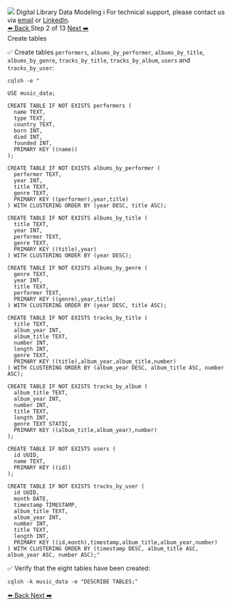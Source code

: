 <!-- TOP -->
<div class="top">
  <img src="https://datastax-academy.github.io/katapod-shared-assets/images/ds-academy-logo.svg" />
  <span class="scenario-title">Digital Library Data Modeling</span>
  <span class="scenario-subtitle">ℹ️ For technical support, please contact us via <a href="mailto:aleksandr.volochnev@datastax.com">email</a> or <a href="https://dtsx.io/aleks">LinkedIn</a>.</span> 
</div>

<!-- NAVIGATION -->
<div id="navigation-top" class="navigation-top">
 <a href='command:katapod.loadPage?[{"step":"step1-cassandra"}]'
   class="btn btn-dark navigation-top-left">⬅️ Back
 </a>
<span class="step-count"> Step 2 of 13</span>
 <a href='command:katapod.loadPage?[{"step":"step3-cassandra"}]' 
    class="btn btn-dark navigation-top-right">Next ➡️
  </a>
</div>

<!-- CONTENT -->

<div class="step-title">Create tables</div>

✅ Create tables `performers`, `albums_by_performer`, `albums_by_title`, 
`albums_by_genre`, `tracks_by_title`, `tracks_by_album`, `users` and `tracks_by_user`:
```
cqlsh -e "

USE music_data;

CREATE TABLE IF NOT EXISTS performers (
  name TEXT,
  type TEXT,
  country TEXT,
  born INT,
  died INT,
  founded INT,
  PRIMARY KEY ((name))
);

CREATE TABLE IF NOT EXISTS albums_by_performer (
  performer TEXT,
  year INT,
  title TEXT,
  genre TEXT,
  PRIMARY KEY ((performer),year,title)
) WITH CLUSTERING ORDER BY (year DESC, title ASC);

CREATE TABLE IF NOT EXISTS albums_by_title (
  title TEXT,
  year INT,
  performer TEXT,
  genre TEXT,
  PRIMARY KEY ((title),year)
) WITH CLUSTERING ORDER BY (year DESC);

CREATE TABLE IF NOT EXISTS albums_by_genre (
  genre TEXT,
  year INT,
  title TEXT,
  performer TEXT,
  PRIMARY KEY ((genre),year,title)
) WITH CLUSTERING ORDER BY (year DESC, title ASC);

CREATE TABLE IF NOT EXISTS tracks_by_title (
  title TEXT,
  album_year INT,
  album_title TEXT,
  number INT,
  length INT,
  genre TEXT,
  PRIMARY KEY ((title),album_year,album_title,number)
) WITH CLUSTERING ORDER BY (album_year DESC, album_title ASC, number ASC);

CREATE TABLE IF NOT EXISTS tracks_by_album (
  album_title TEXT,
  album_year INT,
  number INT,
  title TEXT,
  length INT,
  genre TEXT STATIC,
  PRIMARY KEY ((album_title,album_year),number)
);

CREATE TABLE IF NOT EXISTS users (
  id UUID,
  name TEXT,
  PRIMARY KEY ((id))
);

CREATE TABLE IF NOT EXISTS tracks_by_user (
  id UUID,
  month DATE,
  timestamp TIMESTAMP,
  album_title TEXT,
  album_year INT,
  number INT,
  title TEXT,
  length INT,
  PRIMARY KEY ((id,month),timestamp,album_title,album_year,number)
) WITH CLUSTERING ORDER BY (timestamp DESC, album_title ASC, album_year ASC, number ASC);"
```

✅ Verify that the eight tables have been created:
```
cqlsh -k music_data -e "DESCRIBE TABLES;"
```

<!-- NAVIGATION -->
<div id="navigation-bottom" class="navigation-bottom">
 <a href='command:katapod.loadPage?[{"step":"step1-cassandra"}]'
   class="btn btn-dark navigation-bottom-left">⬅️ Back
 </a>
 <a href='command:katapod.loadPage?[{"step":"step3-cassandra"}]'
    class="btn btn-dark navigation-bottom-right">Next ➡️
  </a>
</div>
